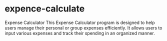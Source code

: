 # expence-calculate
Expense Calculator  This Expense Calculator program is designed to help users manage their personal or group expenses efficiently. It allows users to input various expenses and track their spending in an organized manner. 
